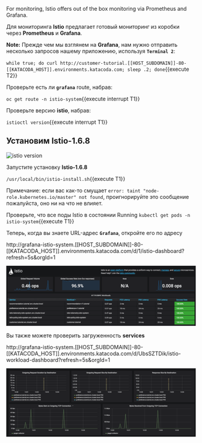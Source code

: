 For monitoring, Istio offers out of the box monitoring via Prometheus and Grafana.

Для мониторинга **Istio** предлагает готовый мониторинг из коробки через **Prometheus** и **Grafana**.

**Note:** Прежде чем мы взглянем на **Grafana**, нам нужно отправить несколько запросов нашему приложению, используя **`Terminal 2`**: 

`while true; do curl http://customer-tutorial.[[HOST_SUBDOMAIN]]-80-[[KATACODA_HOST]].environments.katacoda.com; sleep .2; done`{{execute T2}}

Проверьте есть ли **`grafana`** route, набрав:

`oc get route -n istio-system`{{execute interrupt T1}}

Проверьте версию **istio**, набрав:

`istioctl version`{{execute interrupt T1}}

##   Установим Istio-1.6.8

![istio version](./assets/istio.png)

Запустите установку **Istio-1.6.8**

`/usr/local/bin/istio-install.sh`{{execute T1}}

Примечание: если вас как-то смущает `error: taint "node-role.kubernetes.io/master" not found`, проигнорируйте это сообщение пожалуйста, оно ни на что не влияет.

Проверьте, что все поды Istio в состоянии Running `kubectl get pods -n istio-system`{{execute T1}}

Теперь, когда вы знаете URL-адрес **`Grafana`**, откройте его по адресу 

http://grafana-istio-system.[[HOST_SUBDOMAIN]]-80-[[KATACODA_HOST]].environments.katacoda.com/d/1/istio-dashboard?refresh=5s&orgId=1

![](../../assets/servicemesh/monitoring/grafana1.png)

Вы также можете проверить загруженность **services** 

http://grafana-istio-system.[[HOST_SUBDOMAIN]]-80-[[KATACODA_HOST]].environments.katacoda.com/d/UbsSZTDik/istio-workload-dashboard?refresh=5s&orgId=1

![](../../assets/servicemesh/monitoring/grafana2.png)
